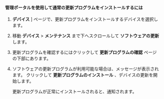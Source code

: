 <!--author=SharS last changed: 9/17/15-->

#### 管理ポータルを使用して通常の更新プログラムをインストールするには

1.  **デバイス** ] ページで、更新プログラムをインストールするデバイスを選択します。

2. 移動 **デバイス** > **メンテナンス** まで下へスクロールして **ソフトウェアの更新**します。

3. 更新プログラムを確認するにはクリックして **更新プログラムの確認** ページの下部にあります。

4. ソフトウェアの更新プログラムが利用可能な場合は、メッセージが表示されます。 クリックして **更新プログラムのインストール** 、デバイスの更新を開始します。

    更新プログラムが正常にインストールされると、通知されます。
